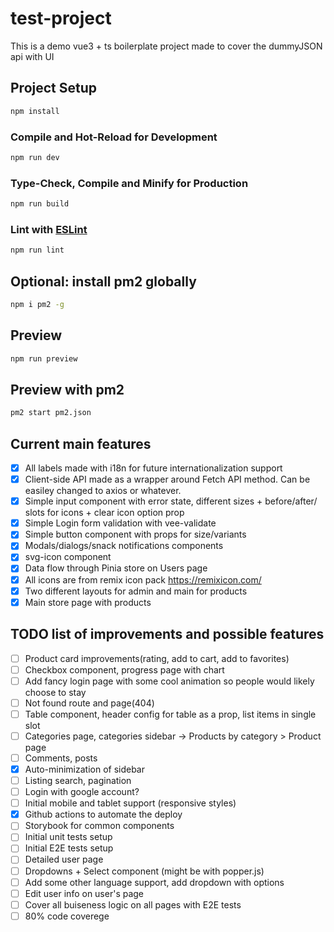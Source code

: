 # test-project

This is a demo vue3 + ts boilerplate project made to cover the dummyJSON api with UI

## Project Setup

```sh
npm install
```
### Compile and Hot-Reload for Development

```sh
npm run dev
```

### Type-Check, Compile and Minify for Production

```sh
npm run build
```

### Lint with [ESLint](https://eslint.org/)

```sh
npm run lint
```

## Optional: install pm2 globally

```sh
npm i pm2 -g
```

## Preview

```sh
npm run preview
```

## Preview with pm2

```sh
pm2 start pm2.json
```

## Current main features

- [x] All labels made with i18n for future internationalization support
- [x] Client-side API made as a wrapper around Fetch API method. Can be easiley changed to axios or whatever.
- [x] Simple input component with error state, different sizes + before/after/ slots for icons + clear icon option prop
- [x] Simple Login form validation with vee-validate
- [x] Simple button component with props for size/variants
- [x] Modals/dialogs/snack notifications components
- [x] svg-icon component
- [x] Data flow through Pinia store on Users page
- [x] All icons are from remix icon pack https://remixicon.com/
- [x] Two different layouts for admin and main for products
- [x] Main store page with products

## TODO list of improvements and possible features


- [ ] Product card improvements(rating, add to cart, add to favorites)
- [ ] Checkbox component, progress page with chart
- [ ] Add fancy login page with some cool animation so people would likely choose to stay
- [ ] Not found route and page(404)
- [ ] Table component, header config for table as a prop, list items in single slot
- [ ] Categories page, categories sidebar -> Products by category > Product page
- [ ] Comments, posts
- [x] Auto-minimization of sidebar
- [ ] Listing search, pagination
- [ ] Login with google account?
- [ ] Initial mobile and tablet support (responsive styles)
- [x] Github actions to automate the deploy
- [ ] Storybook for common components
- [ ] Initial unit tests setup
- [ ] Initial E2E tests setup
- [ ] Detailed user page
- [ ] Dropdowns + Select component (might be with popper.js)
- [ ] Add some other language support, add dropdown with options
- [ ] Edit user info on user's page
- [ ] Cover all buiseness logic on all pages with E2E tests
- [ ] 80% code coverege
